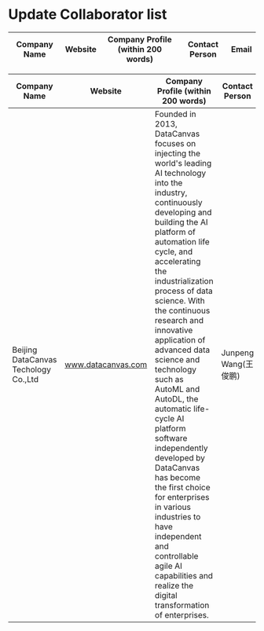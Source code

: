 # Update Collaborator list


| Company Name | Website | Company Profile (within 200 words) | Contact Person | Email | 
| ------------ | ------- | ---------------------------------- | -------------- | ----- | 

| Company Name | Website | Company Profile (within 200 words) | Contact Person | Email | 
| ------------ | ------- | ---------------------------------- | -------------- | ----- |
| Beijing DataCanvas Techology Co.,Ltd | www.datacanvas.com | Founded in 2013, DataCanvas focuses on injecting the world's leading AI technology into the industry, continuously developing and building the AI platform of automation life cycle, and accelerating the industrialization process of data science. With the continuous research and innovative application of advanced data science and technology such as AutoML and AutoDL, the automatic life-cycle AI platform software independently developed by DataCanvas has become the first choice for enterprises in various industries to have independent and controllable agile AI capabilities and realize the digital transformation of enterprises. |Junpeng Wang(王俊鹏) | wangjp@zetyun.com |

